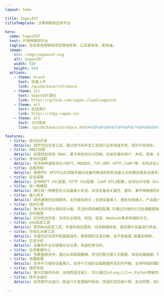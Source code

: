 ```yaml
---
layout: home

title: SagooIOT
titleTemplate: 沙果物联网应用平台

hero:
  name: SagooIOT
  text: 开源物联网平台
  tagline: 旨在提高物联网项目落地效率，让其更简单，更快速。
  image:
    src: /imgs/sagooiot.svg
    alt: SagooIOT
    width: 550
    height: 550
  actions:
    - theme: brand
      text: 快速上手
      link: /guide/base/introduce
    - theme: alt
      text: SagooIOT源码
      link: https://github.com/sagoo-cloud/sagooiot
    - theme: alt
      text: 在线演示
      link: https://zhgy.sagoo.cn/
    - theme: alt
      text: 许可版本
      link: /guide/base/introduce.html#%E8%AE%B8%E5%8F%AF%E7%89%88%E6%9C%AC

features:
  - title: 低代码开发
    details: 提供代码生成工具，通过低代码开发工具进行业务快速开发，提升开发效率。
  - title: RBAC权限
    details: 权限控制采用 RBAC，基于角色的访问控制。封装完善的用户、角色、菜单、组织等基础权限功能。
  - title: 多协议适配
    details: 支持多种通信协议(MQTT，MODBUS，TCP,UDP，HTTP,CoAP)等，支持自定义消息协议，灵活接入不同厂商不同设备。
  - title: 远程控制
    details: 使用PRC API可以实现服务器对设备的精准控制和设备主动向服务器发送请求通知。
  - title: 安全保障
    details: 支持MQTT SSL配置、HTTP SSL配置、CoAP DTLS配置；支持访问令牌（Access Tokens）鉴权模式。
  - title: 统一物模型
    details: 通过统一物模型定义设备接入标准，实现设备相关属性、服务、事件等数据的直接获取，同时支持开发者自定义物模型。
  - title: 接入网关
    details: 提供通用的边缘服务，支持虚拟网关；支提设备接入、服务系统接入、产品接入。
  - title: 规则引擎
    details: 强大的可视化规则设计器，灵活的规则模型配置,可通过托拽的方式处理数据输入、清洗、计算、测试、输出、推送、存储。
  - title: 实时报警
    details: 实时检测异常，支持企业微信、短信、语音、Webhook等多种通知方式。
  - title: web组态工具
    details: 提供Web组态工具，丰富的组态图库，动态数据绑定，直观展示设备运行状态。
  - title: 可视化大屏工具
    details: 丰富的交互控件和图表组件，报表图形任意切换，且不受维度,度量的限制。
  - title: 日志分析
    details: 设备和平台全链路日志记录，快速检索分析。
  - title: 业务数据中心
    details: 多数据源支持，通过业务数据建模，灵活的整合第三方数据，本地设备数据，针对业务开发进行数据建模。
  - title: 海量数据
    details: 支持千万级别设备接入，支持千万级别设备数据并发实时传输，支持PB级别数据存储。
  - title: 插件系统
    details: 强大的插件系统，支持跨语言接入，可以通过Golang,C/C++,Python等编写的插件进行功能增强。
  - title: 跨平台运行
    details: 支持跨平台运行，能运行于各类操作系统，快速实现边缘计算、自动预警，自动执行等功能。

---
```

